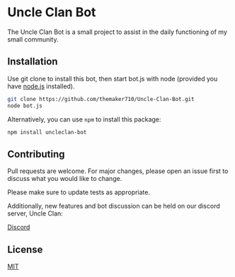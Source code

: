 # Uncle Clan Bot

The Uncle Clan Bot is a small project to assist in the daily functioning of my small community.

## Installation

Use git clone to install this bot, then start bot.js with node (provided you have [node.js](https://nodejs.org/en/) installed).

```bash
git clone https://github.com/themaker710/Uncle-Clan-Bot.git
node bot.js
```
Alternatively, you can use ```npm``` to install this package:

```bash
npm install uncleclan-bot
```
## Contributing
Pull requests are welcome. For major changes, please open an issue first to discuss what you would like to change.

Please make sure to update tests as appropriate.

Additionally, new features and bot discussion can be held on our discord server, Uncle Clan:

[Discord](discord.gg/rJcbauB/)

## License
[MIT](https://choosealicense.com/licenses/mit/)
